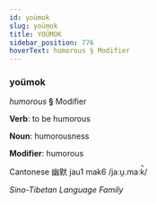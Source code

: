 ```yaml
---
id: yoümok
slug: yoümok
title: YOÜMOK
sidebar_position: 776
hoverText: humorous § Modifier
---
```


### yoümok

*humorous* **§** Modifier

**Verb**: to be humorous

**Noun**: humorousness

**Modifier**: humorous

Cantonese 幽默 jau1 mak6 /jaːu̯.maːk̚/

*Sino-Tibetan Language Family*